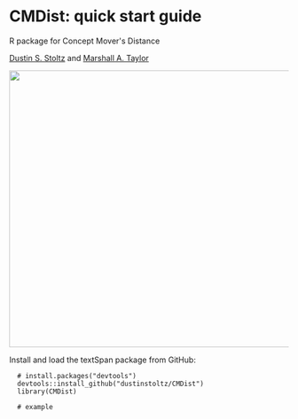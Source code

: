# CMDist: quick start guide
R package for Concept Mover's Distance

[Dustin S. Stoltz](https://www.dustinstoltz.com) and [Marshall A. Taylor](https://www.marshalltaylor.net)

<img align="middle" src="https://images.squarespace-cdn.com/content/v1/57cf17802e69cf96e1c4f406/1554677109807-MDCV0XG0BIQHJHIWTLCP/ke17ZwdGBToddI8pDm48kH34NSqJ76-ixS257mGaUjh7gQa3H78H3Y0txjaiv_0fDoOvxcdMmMKkDsyUqMSsMWxHk725yiiHCCLfrh8O1z5QHyNOqBUUEtDDsRWrJLTmxXXTZVXzkeXI_1XN_RfG8mev2iBWWK1p2MzLH4LINwAedhRYPgYfymgS9t3aYSzh/2019_Stoltz_Taylor_concept_movers_distance.png?format=1500w" width="700" height="500">


Install and load the textSpan package from GitHub:
```{r}
  # install.packages("devtools")
  devtools::install_github("dustinstoltz/CMDist")
  library(CMDist)
  
  # example
  

```


